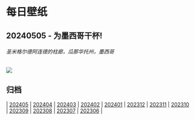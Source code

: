 # 每日壁纸

## 20240505 - 为墨西哥干杯!

###### 圣米格尔德阿连德的柱廊，瓜那华托州，墨西哥

![](https://www.bing.com/th?id=OHR.SanMiguelAllende_ZH-CN1840507091_UHD.jpg)

## 归档

| [202405](/202405/README.md)
| [202404](/202404/README.md)
| [202403](/202403/README.md)
| [202402](/202402/README.md)
| [202401](/202401/README.md)
| [202312](/202312/README.md)
| [202311](/202311/README.md)
| [202310](/202310/README.md)
| [202309](/202309/README.md)
| [202308](/202308/README.md)
| [202307](/202307/README.md)
| [202306](/202306/README.md)
|